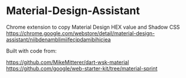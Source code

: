 # Material-Design-Assistant
Chrome extension to copy Material Design HEX value and Shadow CSS
https://chrome.google.com/webstore/detail/material-design-assistant/niibdenamblimiifecjpdamibihicjea


Built with code from:

https://github.com/MikeMitterer/dart-wsk-material
https://github.com/google/web-starter-kit/tree/material-sprint
